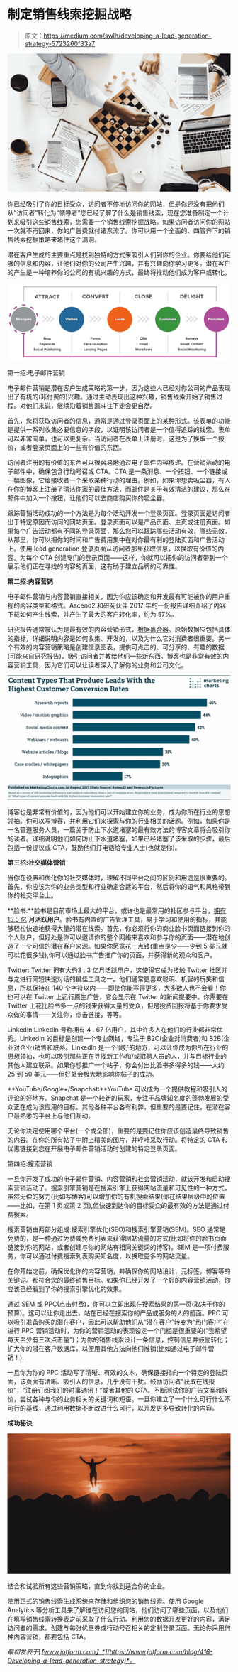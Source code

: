 # 制定销售线索挖掘战略

> 原文：<https://medium.com/swlh/developing-a-lead-generation-strategy-5723260f33a7>

![](img/72f13120730bc673d867b93df6982a41.png)

你已经吸引了你的目标受众，访问者不停地访问你的网站，但是你还没有把他们从“访问者”转化为“领导者”您已经了解了什么是销售线索，现在您准备制定一个计划来吸引这些销售线索，您需要一个销售线索挖掘战略。如果访问者访问你的网站一次就不再回来，你的广告费就付诸东流了。你可以用一个全面的、四管齐下的销售线索挖掘策略来堵住这个漏洞。

潜在客户生成的主要重点是找到独特的方式来吸引人们到你的企业。你要给他们足够的信息和内容，让他们对你的公司产生兴趣，并有兴趣向你学习更多。潜在客户的产生是一种培养你的公司的有机兴趣的方式，最终将推动他们成为客户或转化。

![](img/cbd99ab3b4cc91bea1cb2a69c8ee8752.png)

第一招:电子邮件营销

电子邮件营销是潜在客户生成策略的第一步，因为这些人已经对你公司的产品表现出了有机的(非付费的)兴趣。通过主动表现出这种兴趣，销售线索开始了销售过程。对他们来说，继续沿着销售漏斗往下走会更自然。

首先，您将获取访问者的信息，通常是通过登录页面上的某种形式。该表单的功能是提供一系列收集必要信息的字段，以证明该访问者是一个值得追踪的线索。表单可以非常简单，也可以更复杂。当访问者在表单上注册时，这是为了换取一个报价，或者登录页面上的一些有价值的东西。

访问者注册的有价值的东西可以很容易地通过电子邮件内容传递。在营销活动的电子邮件中，确保包含行动号召或 CTA。CTA 是一条消息、一个按钮、一个链接或一幅图像，它给接收者一个采取某种行动的理由。例如，如果你想卖吸尘器，有人在你的博客上注册了清洁你家的最佳方法，而邮件是关于有效清洁的建议，那么在邮件中加入一个按钮，让他们可以去商店购买你的吸尘器。

跟踪营销活动成功的一个方法是为每个活动开发一个登录页面。登录页面是访问者出于特定原因而访问的网站页面。登录页面可以是产品页面、主页或注册页面。如果每个广告活动都有不同的登录页面，那么您可以跟踪哪些活动有效，哪些无效。从那里，你可以把你的时间和广告费用集中在对你最有利的登陆页面和广告活动上。使用 lead generation 登录页面从访问者那里获取信息，以换取有价值的内容。为每个 CTA 创建专门的登录页面——这样，你就可以把你的访问者带到一个展示他们正在寻找的内容的页面，这有助于建立品牌的可靠性。

**第二招:内容营销**

电子邮件营销与内容营销直接相关，因为你应该确定和开发最有可能被你的用户重视的内容类型和格式。Ascend2 和研究伙伴 2017 年的一份报告详细介绍了内容下载如何产生线索，并产生了最大的客户转化率，约为 57%。

研究报告通常被认为是最有效的内容营销形式，[根据离合器](https://clutch.co/marketing/content#survey)。原始数据应包括具体的指标，详细说明内容是如何收集、开发的，以及为什么它对消费者很重要。另一个有效的内容营销策略是创建信息图表，提供可点击的、可分享的、有趣的数据(可能来自研究报告)，吸引访问者并教给他们一些新东西。博客也是非常有效的内容营销工具，因为它们可以让读者深入了解你的业务和公司文化。

![](img/63fab41e554085cc4d5b3898e24d93d0.png)

博客也是非常有价值的，因为他们可以开始建立你的业务，成为你所在行业的思想领袖。你可以写博客，并利用它们来探索与你的行业相关的话题。例如，如果你是一名管道服务人员，一篇关于防止下水道堵塞的最有效方法的博客文章将会吸引你的读者。详细说明他们如何防止下水道堵塞，如果已经堵塞了该采取的步骤，最后包括一份提议或 CTA，鼓励他们打电话给专业人士(也就是你)。

**第三招:社交媒体营销**

当你在设置和优化你的社交媒体时，理解不同平台之间的区别和用途是很重要的。首先，你应该为你的业务类型和行业确定合适的平台，然后将你的语气和风格带到你的社交平台上。

**脸书:**脸书是目前市场上最大的平台，或许也是最常用的社区参与平台，[拥有 15.5 亿](https://investor.fb.com/investor-news/default.aspx) **月活跃用户**。脸书有内置的广告管理工具，易于学习和使用的指标，并能够轻松快速地获得大量的潜在线索。首先，你必须将你的商业脸书页面链接到你的个人账户，但好处是你可以邀请你的整个网络来喜欢和参与你的页面——潜在地创造了一个可信的潜在客户来源。如果你愿意花一点钱(重点是少——少到 5 美元就可以花很多钱),你可以通过脸书广告推广你的页面，并获得新的观众和客户。

Twitter: Twitter 拥有大约[3 . 3 亿](https://www.statista.com/statistics/282087/number-of-monthly-active-twitter-users/)月活跃用户，这使得它成为接触 Twitter 社区并与之进行简短快速对话的最佳工具之一。他们通常更喜欢聪明、机智的玩笑和信息，所以保持在 140 个字符以内——即使你能写得更多，大多数人也不会看！你也可以在 Twitter 上运行原生广告，它会显示在 Twitter 的新闻提要中。你需要在 Twitter 上花比脸书多一点的钱来获得大量的受众，但是投资回报将基于你要求受众做的事情——关注你，点击链接，等等。

LinkedIn:LinkedIn 号称拥有 4 . 67 亿用户，其中许多人在他们的行业都非常优秀。LinkedIn 的目标是创建一个专业网络，专注于 B2C(企业对消费者)和 B2B(企业对企业)销售和联系。LinkedIn 是一个很好的地方，可以让你成为你所在行业的思想领袖，也可以吸引那些正在寻找新工作和/或招聘人员的人，并与目标行业的其他人建立联系。如果你想推广一个帖子，你会付出比脸书多得多的钱——大约 25 到 50 美元——但好处会极大地影响你帖子的成功。

**YouTube/Google+/Snapchat:**YouTube 可以成为一个提供教程和吸引人的评论的好地方。Snapchat 是一个较新的玩家，专注于品牌知名度的蓬勃发展的受众正在成为该应用的目标。其他各种平台各有利弊，但重要的是要记住，在潜在客户最熟悉的平台上与他们互动。

无论你决定使用哪个平台(一个或全部)，重要的是要记住你应该创造最终导致销售的内容。在你的所有帖子中附上精美的图片，并呼吁采取行动。将特定的 CTA 和优惠链接到您在开展电子邮件营销活动时创建的特定登录页面。

第四招:搜索营销

一旦你开发了成功的电子邮件营销、内容营销和社会营销活动，就该开发和启动搜索营销活动了。搜索引擎营销是在搜索引擎上获得网站流量和可见性的一种方式。虽然无偿的努力(比如写博客)可以增加你的有机搜索结果(你在结果层级中的位置——比如，在第 1 页或第 2 页),但快速到达你的目标受众的最有效的方法是通过付费搜索。

搜索营销由两部分组成:搜索引擎优化(SEO)和搜索引擎营销(SEM)。SEO 通常是免费的，是一种通过免费或免费列表来获得网站流量的方式(比如将你的脸书页面链接到你的网站，或者创建与你的网站有相同关键词的博客)。SEM 是一项付费服务，你可以通过付费搜索列表购买知名度，以换取更多的网站流量。

在你开始之前，确保优化你的内容营销，并确保你的网站设计，元标签，博客等的关键词。都符合您的最终销售目标。如果你已经开发了一个好的内容营销活动，你应该已经看到了你的搜索引擎优化的效果。

通过 SEM 或 PPC(点击付费)，你可以立即出现在搜索结果的第一页(取决于你的预算)。这可以让你走出去，站在已经在搜索你的产品或服务的人的前面。PPC 可以吸引准备购买的潜在客户，因此可以帮助他们从“潜在客户”转变为“热门客户”在进行 PPC 营销活动时，为你的营销活动的表现设定一个门槛是很重要的(“我希望每天至少有三次点击量”)；为你的销售线索设计一条信息，控制信息并鼓励转化；扩大你的潜在客户数据库，以便用其他方法向他们推销(比如通过电子邮件营销！).

一旦你为你的 PPC 活动写了清晰、有效的文本，确保链接指向一个特定的登陆页面，该页面有清晰、吸引人的信息，几乎没有干扰。鼓励访问者“获取在线报价”，“注册订阅我们的时事通讯！”或者其他的 CTA。不断测试你的广告文案和报价，尝试各种与你的业务相关的关键词和短语。一旦你建立了一个什么可行什么不可行的基线，通过利用数据不断改进什么可行，以开发更多导致转化的内容。

**成功秘诀**

![](img/e0dec237f52b7b561f3c917d6654456f.png)

结合和试验所有这些营销策略，直到你找到适合你的企业。

使用正式的销售线索生成系统来存储和组织您的销售线索。使用 Google Analytics 等分析工具来了解谁在访问您的网站，他们访问了哪些页面，以及他们在填写销售线索转换表之前采取了什么行动。利用您的数据开发更好的内容，满足访问者的需求。创建与每张优惠券或行动号召相关的定制登录页面。无论你采用何种内容营销，都要包括 CTA。

*最初发表于*[*【www.jotform.com】*](https://www.jotform.com/blog/416-Developing-a-lead-generation-strategy)*。*